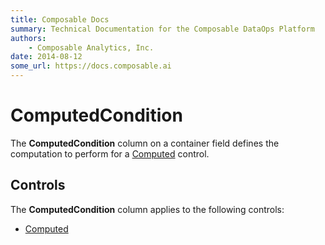 ```yaml
---
title: Composable Docs
summary: Technical Documentation for the Composable DataOps Platform
authors:
    - Composable Analytics, Inc.
date: 2014-08-12
some_url: https://docs.composable.ai
---
```


# ComputedCondition

The **ComputedCondition** column on a container field defines the computation to perform for a [Computed](../05.Control-Details/Computed.md) control.

## Controls

The **ComputedCondition** column applies to the following controls:

- [Computed](../05.Control-Details/Computed.md)
